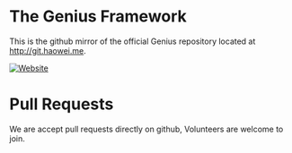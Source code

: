 The Genius Framework
===================

This is the github mirror of the official Genius repository located at
http://git.haowei.me.

[![Website](http://img1.static.haowei.me/img/logo.big.png)](http://genius.haowei.me)

Pull Requests
=============
We are accept pull requests directly on github, Volunteers are welcome to join.